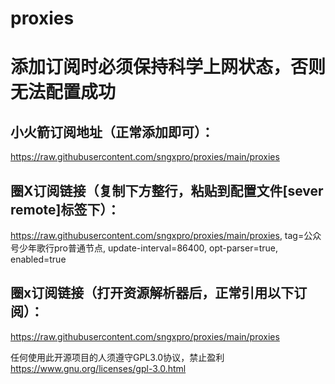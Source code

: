 # proxies<br>

# 添加订阅时必须保持科学上网状态，否则无法配置成功

## 小火箭订阅地址（正常添加即可）：<br>

https://raw.githubusercontent.com/sngxpro/proxies/main/proxies

## 圈X订阅链接（复制下方整行，粘贴到配置文件[sever remote]标签下）：<br>

https://raw.githubusercontent.com/sngxpro/proxies/main/proxies, tag=公众号少年歌行pro普通节点, update-interval=86400, opt-parser=true, enabled=true

## 圈x订阅链接（打开资源解析器后，正常引用以下订阅）：<br>

https://raw.githubusercontent.com/sngxpro/proxies/main/proxies


任何使用此开源项目的人须遵守GPL3.0协议，禁止盈利 https://www.gnu.org/licenses/gpl-3.0.html
